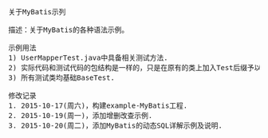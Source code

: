 <pre>
关于MyBatis示列

描述：关于MyBatis的各种语法示例。

示例用法
1) UserMapperTest.java中具备相关测试方法.
2) 实际代码和测试代码的包结构是一样的，只是在原有的类上加入Test后缀予以区分.
3) 所有测试类均基础BaseTest.

修改记录
1. 2015-10-17(周六)，构建example-MyBatis工程.
2. 2015-10-19(周一)，添加增删改查示例.
3. 2015-10-20(周二)，添加MyBatis的动态SQL详解示例及说明.
</pre>

